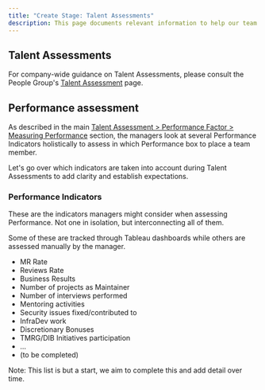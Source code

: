 ```yaml
---
title: "Create Stage: Talent Assessments"
description: This page documents relevant information to help our team members have a clear picture on how we conduct Talent Assessments following company-wide guidance.
---
```


## Talent Assessments

For company-wide guidance on Talent Assessments, please consult the People Group's [Talent Assessment](/handbook/people-group/talent-assessment/) page.

## Performance assessment

As described in the main [Talent Assessment > Performance Factor > Measuring Performance](/handbook/people-group/talent-assessment/#job-family-responsibilities-and-functional-competencies) section, the managers look at several Performance Indicators holistically to assess in which Performance box to place a team member.

Let's go over which indicators are taken into account during Talent Assessments to add clarity and establish expectations.

### Performance Indicators

These are the indicators managers might consider when assessing Performance. Not one in isolation, but interconnecting all of them.

Some of these are tracked through Tableau dashboards while others are assessed manually by the manager.

* MR Rate
* Reviews Rate
* Business Results
* Number of projects as Maintainer
* Number of interviews performed
* Mentoring activities
* Security issues fixed/contributed to
* InfraDev work
* Discretionary Bonuses
* TMRG/DIB Initiatives participation
* ...
* (to be completed)

Note: This list is but a start, we aim to complete this and add detail over time.
